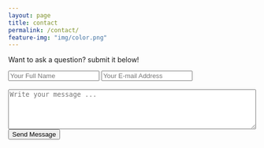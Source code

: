 ```yaml
---
layout: page
title: contact
permalink: /contact/
feature-img: "img/color.png"
---
```


Want to ask a question? submit it below!
<form action="https://getsimpleform.com/messages?form_api_token=_yourtoken_" method="post">
  <!-- the redirect_to is optional, the form will redirect to the referrer on submission -->
  <input type='hidden' name='redirect_to' value='http://estephens6.github.io/portfolio-iro/thank-you/' />
  <input type='text' name='name' placeholder='Your Full Name' />
  <input type='email' name='email' placeholder='Your E-mail Address' />
  <br>
  <br>
  <textarea name='message' rows="5" cols="60" placeholder='Write your message ...'></textarea>
  <br>
  <input type='submit' value='Send Message' />
</form>


